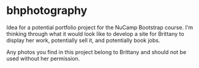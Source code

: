 # bhphotography

Idea for a potential portfolio project for the NuCamp Bootstrap course. I'm thinking through what it would look like to develop a site for Brittany to display her work, potentially sell it, and potentially book jobs.

Any photos you find in this project belong to Brittany and should not be used without her permission.
